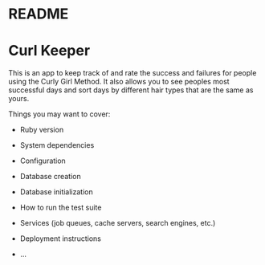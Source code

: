 # README


# Curl Keeper 

This is an app to keep track of and rate the success and failures for people using the Curly Girl Method.
It also allows you to see peoples most successful days and sort days by different hair types that are the same as yours.

Things you may want to cover:

* Ruby version

* System dependencies

* Configuration

* Database creation

* Database initialization

* How to run the test suite

* Services (job queues, cache servers, search engines, etc.)

* Deployment instructions

* ...
